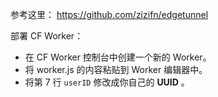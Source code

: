 参考这里： https://github.com/zizifn/edgetunnel

部署 CF Worker：
   - 在 CF Worker 控制台中创建一个新的 Worker。
   - 将 worker.js 的内容粘贴到 Worker 编辑器中。
   - 将第 7 行 `userID` 修改成你自己的 **UUID** 。
